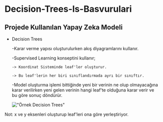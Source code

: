 # Decision-Trees-Is-Basvurulari

## Projede Kullanılan Yapay Zeka Modeli

- Decision Trees
  
   -Karar verme yapısı oluşturulurken akış diyagramlarını kullanır.
   
   -Supervised Learning konseptini kullanır;
   
      -> Koordinat Sisteminde leaf'ler oluşturur.
    
      -> Bu leaf'lerin her biri sınıflandırmada ayrı bir sınıftır.
   
   -Model oluşturma işlemi bittiğinde yeni bir verinin ne olup olmayacağına karar verilirken yeni gelen verinin hangi leaf'te olduğuna karar verir ve bu göre sonuç döndürür.
   
   !["Örnek Decision Trees"](https://miro.medium.com/max/1400/1*-ITWeB3Z-hXBPxmfh0YUcg.png)
  
Not: x ve y eksenleri oluşturup leaf'leri ona göre yerleştiriyor.
